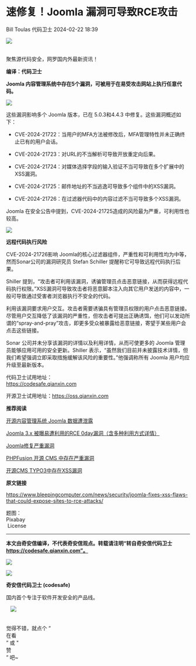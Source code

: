 #  速修复！Joomla 漏洞可导致RCE攻击   
Bill Toulas  代码卫士   2024-02-22 18:39  
  
![](https://mmbiz.qpic.cn/mmbiz_gif/Az5ZsrEic9ot90z9etZLlU7OTaPOdibteeibJMMmbwc29aJlDOmUicibIRoLdcuEQjtHQ2qjVtZBt0M5eVbYoQzlHiaw/640?wx_fmt=gif "")  
  
   
聚焦源代码安全，网罗国内外最新资讯！  
  
**编译：代码卫士**  
  
**Joomla 内容管理系统中存在5个漏洞，可被用于在易受攻击网站上执行任意代码。**  
  
  
![](https://mmbiz.qpic.cn/mmbiz_png/oBANLWYScMRoCrCAgkmRiaThl4MMrLrHkWc5uPK9MxEhgYBWua1x8gwkRwnO0YDTgfNSS6kc14t887MYrOeotIQ/640?wx_fmt=png&from=appmsg "")  
  
  
这些漏洞影响多个 Joomla 版本，已在 5.0.3和4.4.3 中修复。这些漏洞概述如下：  
  
- CVE-2024-21722：当用户的MFA方法被修改后，MFA管理特性并未正确终止已有的用户会话。  
  
- CVE-2024-21723：对URL的不当解析可导致开放重定向后果。  
  
- CVE-2024-21724：对媒体选择字段的输入验证不当可导致在多个扩展中的XSS漏洞。  
  
- CVE-2024-21725：邮件地址的不当逃逸可导致多个组件中的XSS漏洞。  
  
- CVE-2024-21726：在过滤器代码中的内容过滤不当可导致多个XSS漏洞。  
  
  
  
Joomla 在安全公告中提到，CVE-2024-21725造成的风险最为严重，可利用性也较高。  
  
  
![](https://mmbiz.qpic.cn/mmbiz_png/oJZWTpJpiae8ZGUA6NJ0gIsbyqibEkC9QDCZHjfRibssuBH9licy1tTj3Zicicasrf5VfyHIwErz6OFFbJAhow5x2tjQ/640?wx_fmt=png "")  
  
**远程代码执行风险**  
  
  
CVE-2024-21726影响 Joomla的核心过滤器组件，严重性和可利用性均为中等，然而Sonar公司的漏洞研究员 Stefan Schiller 提醒称它可导致远程代码执行后果。  
  
Shiller 提到，“攻击者可利用该漏洞，诱骗管理员点击恶意链接，从而获得远程代码执行权限。”XSS漏洞可导致攻击者将恶意脚本注入向其它用户发送的内容中，一般可导致通过受害者浏览器执行不安全的代码。  
  
利用该漏洞要求用户交互。攻击者需要诱骗具有管理员权限的用户点击恶意链接。尽管用户交互降低了该漏洞的严重性，但攻击者可提出正确诱饵，他们可以发动所谓的“spray-and-pray”攻击，即更多受众被暴露给恶意链接，寄望于某些用户会点击这些链接。  
  
Sonar 公司并未分享该漏洞的详情以及利用详情，从而可使更多的 Joomla 管理员能够应用可用的安全更新。Shiller 表示，“虽然我们目前并未披露技术详情，但我们希望强调立即采取措施缓解该风险的重要性。”他强调称所有 Joomla 用户均应升级至最新版本。  
  
  
  
代码卫士试用地址：  
https://codesafe.qianxin.com  
  
开源卫士试用地址：https://oss.qianxin.com  
  
  
  
  
  
  
  
  
  
  
  
  
**推荐阅读**  
  
[开源内容管理系统 Joomla 数据遭泄露](http://mp.weixin.qq.com/s?__biz=MzI2NTg4OTc5Nw==&mid=2247493286&idx=2&sn=4f641ce315534da4703946e0114eafb9&chksm=ea94d7ccdde35eda9119c9c7c2dd461aa526a18606adeb87169cd2e77335704700679902434d&scene=21#wechat_redirect)  
  
  
[Joomla 3.x 被曝易遭利用的RCE 0day漏洞（含多种利用方式详情）](http://mp.weixin.qq.com/s?__biz=MzI2NTg4OTc5Nw==&mid=2247491044&idx=1&sn=4661e1e02f9606f86c1f8d17a5d499b9&chksm=ea972c8edde0a598c5cd624909a7071a974de82850c1cf52db9bb6d2d611aebddb64735c8144&scene=21#wechat_redirect)  
  
  
[Joomla修复严重漏洞](http://mp.weixin.qq.com/s?__biz=MzI2NTg4OTc5Nw==&mid=2247485617&idx=3&sn=9b8b7dd11b2c143e64741dc203a83d1a&chksm=ea9739dbdde0b0cda16eb76f422d688f61ca4031d96cdc3fc3b137297c8bc9806dc4a42cbb08&scene=21#wechat_redirect)  
  
  
[PHPFusion 开源 CMS 中存在严重漏洞](http://mp.weixin.qq.com/s?__biz=MzI2NTg4OTc5Nw==&mid=2247517570&idx=2&sn=7f19eccf19674dfcdf5f6515082f6989&chksm=ea94b4e8dde33dfedce31e414840f4579284cf9589c84909a1efa2bda3cb52dea3b0de2e1433&scene=21#wechat_redirect)  
  
  
[开源CMS TYPO3中存在XSS漏洞](http://mp.weixin.qq.com/s?__biz=MzI2NTg4OTc5Nw==&mid=2247513988&idx=2&sn=d8e2aa2199ecfa383521908c1073c29b&chksm=ea9486eedde30ff81f3dd92049688847d298f700e6c02f09be03797789e7985c8a14915576a5&scene=21#wechat_redirect)  
  
  
  
  
**原文链接**  
  
  
https://www.bleepingcomputer.com/news/security/joomla-fixes-xss-flaws-that-could-expose-sites-to-rce-attacks/  
  
  
题图：  
Pixabay  
 License  
  
****  
**本文由奇安信编译，不代表奇安信观点。转载请注明“转自奇安信代码卫士 https://codesafe.qianxin.com”。**  
  
  
  
  
![](https://mmbiz.qpic.cn/mmbiz_jpg/oBANLWYScMSf7nNLWrJL6dkJp7RB8Kl4zxU9ibnQjuvo4VoZ5ic9Q91K3WshWzqEybcroVEOQpgYfx1uYgwJhlFQ/640?wx_fmt=jpeg "")  
  
![](https://mmbiz.qpic.cn/mmbiz_jpg/oBANLWYScMSN5sfviaCuvYQccJZlrr64sRlvcbdWjDic9mPQ8mBBFDCKP6VibiaNE1kDVuoIOiaIVRoTjSsSftGC8gw/640?wx_fmt=jpeg "")  
  
**奇安信代码卫士 (codesafe)**  
  
国内首个专注于软件开发安全的产品线。  
  
   ![](https://mmbiz.qpic.cn/mmbiz_gif/oBANLWYScMQ5iciaeKS21icDIWSVd0M9zEhicFK0rbCJOrgpc09iaH6nvqvsIdckDfxH2K4tu9CvPJgSf7XhGHJwVyQ/640?wx_fmt=gif "")  
  
   
觉得不错，就点个 “  
在看  
” 或 "  
赞  
” 吧~  
  
